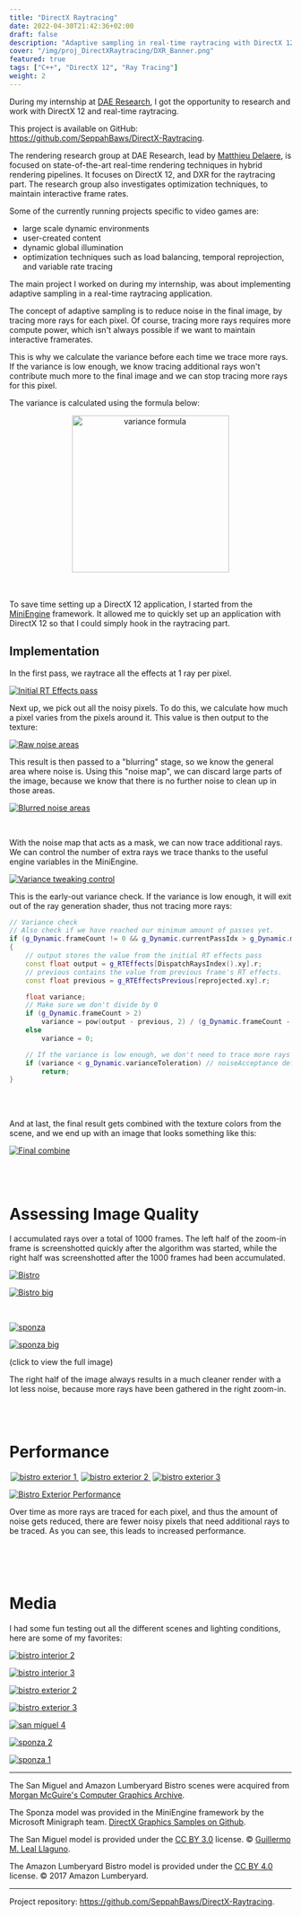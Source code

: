```yaml
---
title: "DirectX Raytracing"
date: 2022-04-30T21:42:36+02:00
draft: false
description: "Adaptive sampling in real-time raytracing with DirectX 12 during my internship at DAE Research."
cover: "/img/proj_DirectXRaytracing/DXR_Banner.png"
featured: true
tags: ["C++", "DirectX 12", "Ray Tracing"]
weight: 2
---
```


During my internship at [DAE Research](https://digitalartsandentertainment.be/page/133/Research), I got the opportunity to research and work with DirectX 12 and real-time raytracing.

This project is available on GitHub: https://github.com/SeppahBaws/DirectX-Raytracing.

The rendering research group at DAE Research, lead by [Matthieu Delaere](http://www.matthieudelaere.com), is focused on state-of-the-art real-time rendering techniques in hybrid rendering pipelines. It focuses on DirectX 12, and DXR for the raytracing part.
The research group also investigates optimization techniques, to maintain interactive frame rates.

Some of the currently running projects specific to video games are:

- large scale dynamic environments
- user-created content
- dynamic global illumination
- optimization techniques such as load balancing, temporal reprojection, and variable rate tracing

The main project I worked on during my internship, was about implementing adaptive sampling in a real-time raytracing application.

The concept of adaptive sampling is to reduce noise in the final image, by tracing more rays for each pixel. Of course, tracing more rays requires more compute power, which isn't always possible if we want to maintain interactive framerates.

This is why we calculate the variance before each time we trace more rays. If the variance is low enough, we know tracing additional rays won't contribute much more to the final image and we can stop tracing more rays for this pixel.

The variance is calculated using the formula below:

<div style="text-align: center; width: 100%">
    <a href="/img/proj_DirectXRaytracing/adaptive-sampling-variance.png">
        <img src="/img/proj_DirectXRaytracing/adaptive-sampling-variance.png" alt="variance formula" width="280px">
    </a>
</div>

<br />
<br />

To save time setting up a DirectX 12 application, I started from the [MiniEngine](https://github.com/microsoft/DirectX-Graphics-Samples/tree/master/MiniEngine) framework. It allowed me to quickly set up an application with DirectX 12 so that I could simply hook in the raytracing part.

## Implementation

In the first pass, we raytrace all the effects at 1 ray per pixel.

[![Initial RT Effects pass](/img/proj_DirectXRaytracing/initial_rteffects_pass.png)](/img/proj_DirectXRaytracing/initial_rteffects_pass.png)

Next up, we pick out all the noisy pixels. To do this, we calculate how much a pixel varies from the pixels around it. This value is then output to the texture:

[![Raw noise areas](/img/proj_DirectXRaytracing/noise_map_raw.png)](/img/proj_DirectXRaytracing/noise_map_raw.png)

This result is then passed to a "blurring" stage, so we know the general area where noise is. Using this "noise map", we can discard large parts of the image, because we know that there is no further noise to clean up in those areas.

[![Blurred noise areas](/img/proj_DirectXRaytracing/noise_map_blurred.png)](/img/proj_DirectXRaytracing/noise_map_blurred.png)

<br />

With the noise map that acts as a mask, we can now trace additional rays. We can control the number of extra rays we trace thanks to the useful engine variables in the MiniEngine.

[![Variance tweaking control](/img/proj_DirectXRaytracing/variance-control.png)](/img/proj_DirectXRaytracing/variance-control.png)

This is the early-out variance check. If the variance is low enough, it will exit out of the ray generation shader, thus not tracing more rays:

```cpp
// Variance check
// Also check if we have reached our minimum amount of passes yet.
if (g_Dynamic.frameCount != 0 && g_Dynamic.currentPassIdx > g_Dynamic.minimumPassCount)
{
    // output stores the value from the initial RT effects pass
    const float output = g_RTEffects[DispatchRaysIndex().xy].r;
    // previous contains the value from previous frame's RT effects.
    const float previous = g_RTEffectsPrevious[reprojected.xy].r;

    float variance;
    // Make sure we don't divide by 0
    if (g_Dynamic.frameCount > 2)
        variance = pow(output - previous, 2) / (g_Dynamic.frameCount - 1);
    else
        variance = 0;

    // If the variance is low enough, we don't need to trace more rays
    if (variance < g_Dynamic.varianceToleration) // noiseAcceptance defaulted to 0.001f
        return;
}
```

<br />
<br />

And at last, the final result gets combined with the texture colors from the scene, and we end up with an image that looks something like this:

[![Final combine](/img/proj_DirectXRaytracing/final_combine.png)](/img/proj_DirectXRaytracing/final_combine.png)

<br />
<br />

# Assessing Image Quality

I accumulated rays over a total of 1000 frames. The left half of the zoom-in frame is screenshotted quickly after the algorithm was started, while the right half was screenshotted after the 1000 frames had been accumulated.

[![Bistro](/img/proj_DirectXRaytracing/bistro-1-comparison.png)](/img/proj_DirectXRaytracing/bistro-1-comparison.png)

[![Bistro big](/img/proj_DirectXRaytracing/bistro-1-comparison-big.png)](/img/proj_DirectXRaytracing/bistro-1-comparison-big.png)

<br />

[![sponza](/img/proj_DirectXRaytracing/sponza-2-comparison.png)](/img/proj_DirectXRaytracing/sponza-2-comparison.png)

[![sponza big](/img/proj_DirectXRaytracing/sponza-2-comparison-big.png)](/img/proj_DirectXRaytracing/sponza-2-comparison-big.png)

(click to view the full image)

The right half of the image always results in a much cleaner render with a lot less noise, because more rays have been gathered in the right zoom-in.

<br />
<br />

# Performance

<div class="ui grid" style="display: flex;">
    <div class="three column row">
        <a href="/img/internship/bistro-ext-1.png" class="column" style="padding: 2px">
            <img src="/img/internship/bistro-ext-1.png" alt="bistro exterior 1"/>
        </a>
        <a href="/img/internship/bistro-ext-2.png" class="column" style="padding: 2px">
            <img src="/img/internship/bistro-ext-2.png" alt="bistro exterior 2"/>
        </a>
        <a href="/img/internship/bistro-ext-3.png" class="column" style="padding: 2px">
            <img src="/img/internship/bistro-ext-3.png" alt="bistro exterior 3"/>
        </a>
    </div>
</div>

[![Bistro Exterior Performance](/img/proj_DirectXRaytracing/bistro-ext-performance.png)](/img/proj_DirectXRaytracing/bistro-ext-performance.png)

Over time as more rays are traced for each pixel, and thus the amount of noise gets reduced, there are fewer noisy pixels that need additional rays to be traced. As you can see, this leads to increased performance.

<br />
<br />
<br />

# Media

I had some fun testing out all the different scenes and lighting conditions, here are some of my favorites:

[![bistro interior 2](/img/internship/bistro-int-2.png)](/img/internship/bistro-int-2.png)

[![bistro interior 3](/img/internship/bistro-int-3.png)](/img/internship/bistro-int-3.png)

[![bistro exterior 2](/img/internship/bistro-ext-2.png)](/img/internship/bistro-ext-2.png)

[![bistro exterior 3](/img/internship/bistro-ext-3.png)](/img/internship/bistro-ext-3.png)

[![san miguel 4](/img/internship/san-miguel-4.png)](/img/internship/san-miguel-4.png)

[![sponza 2](/img/internship/sponza-2.png)](/img/internship/sponza-2.png)

[![sponza 1](/img/internship/sponza-1.png)](/img/internship/sponza-1.png)



---

The San Miguel and Amazon Lumberyard Bistro scenes were acquired from [Morgan McGuire's Computer Graphics Archive](https://casual-effects.com/data).

The Sponza model was provided in the MiniEngine framework by the Microsoft Minigraph team. [DirectX Graphics Samples on Github](https://github.com/microsoft/DirectX-Graphics-Samples).

The San Miguel model is provided under the [CC BY 3.0](https://creativecommons.org/licenses/by/3.0/) license. © [Guillermo M. Leal Llaguno](https://www.evvisual.com/).

The Amazon Lumberyard Bistro model is provided under the [CC BY 4.0](https://creativecommons.org/licenses/by/4.0/) license. © 2017 Amazon Lumberyard.

---

Project repository: https://github.com/SeppahBaws/DirectX-Raytracing.

